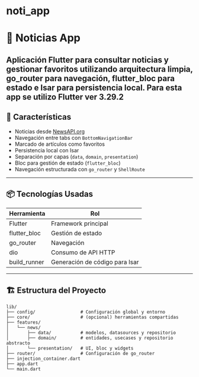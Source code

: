 # noti_app

# 📱 Noticias App

Aplicación Flutter para consultar noticias y gestionar favoritos utilizando arquitectura limpia, go_router para navegación, flutter_bloc para estado e Isar para persistencia local.
Para esta app se utilizo  Flutter ver 3.29.2 
---

## 🧩 Características

- Noticias desde [NewsAPI.org](https://newsapi.org)
- Navegación entre tabs con `BottomNavigationBar`
- Marcado de artículos como favoritos
- Persistencia local con Isar
- Separación por capas (`data`, `domain`, `presentation`)
- Bloc para gestión de estado (`flutter_bloc`)
- Navegación estructurada con `go_router` y `ShellRoute`

---

## 📦 Tecnologías Usadas

| Herramienta       | Rol                              |
|-------------------|-----------------------------------|
| Flutter           | Framework principal               |
| flutter_bloc      | Gestión de estado                 |
| go_router         | Navegación                        |
| dio               | Consumo de API HTTP               |
| build_runner      | Generación de código para Isar    |

---

## 🏗️ Estructura del Proyecto

```text
lib/
├── config/                 # Configuración global y entorno
├── core/                   # (opcional) herramientas compartidas
├── features/
│   └── news/
│       ├── data/           # modelos, datasources y repositorio
│       ├── domain/         # entidades, usecases y repositorio abstracto
│       └── presentation/   # UI, bloc y widgets
├── router/                 # Configuración de go_router
├── injection_container.dart
├── app.dart
└── main.dart
